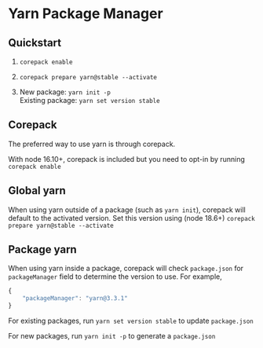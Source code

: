 # Yarn Package Manager

## Quickstart
1. `corepack enable`

2. `corepack prepare yarn@stable --activate`

3. New package: `yarn init -p`  
   Existing package: `yarn set version stable`

## Corepack

The preferred way to use yarn is through corepack.

With node 16.10+, corepack is included but you need to opt-in by running `corepack enable`

## Global yarn

When using yarn outside of a package (such as `yarn init`), corepack will default to the activated version. Set this version using (node 18.6+) `corepack prepare yarn@stable --activate`

## Package yarn

When using yarn inside a package, corepack will check `package.json` for `packageManager` field to determine the version to use. For example,

```js
{
    "packageManager": "yarn@3.3.1"
}
```

For existing packages, run `yarn set version stable` to update `package.json`

For new packages, run `yarn init -p` to generate a `package.json`
